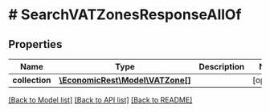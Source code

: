 # # SearchVATZonesResponseAllOf

## Properties

Name | Type | Description | Notes
------------ | ------------- | ------------- | -------------
**collection** | [**\EconomicRest\Model\VATZone[]**](VATZone.md) |  | [optional]

[[Back to Model list]](../../README.md#models) [[Back to API list]](../../README.md#endpoints) [[Back to README]](../../README.md)
